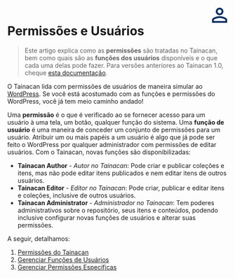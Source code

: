 <div style="float: right; margin-left: 1rem;">
	<img 
		alt="Ícone de Usuários" 
		src="/_assets/images/icon_users.png"
		width="40"
		height="40">
</div>

# Permissões e Usuários

> Este artigo explica como as **permissões** são tratadas no Tainacan, bem como quais são as **funções dos usuários** disponíveis e o que cada uma delas pode fazer. Para versões anteriores ao Tainacan 1.0, cheque [esta documentação](/pt-br/users).

O Tainacan lida com permissões de usuários de maneira simular ao [WordPress](https://codex.wordpress.org/pt-br:Pap%C3%A9is_e_Capacidades). Se você está acostumado com as funções e permissões do WordPress, você já tem meio caminho andado!

Uma **permissão** é o que é verificado ao se fornecer acesso para um usuário à uma tela, um botão, qualquer função do sistema. Uma **função de usuário** é uma maneira de conceder um conjunto de permissões para um usuário. Atribuir um ou mais papéis a um usuário é algo que já pode ser feito o WordPress por qualquer administrador com permissões de editar usuários. Com o Tainacan, novas funções são disponibilizadas:

* **Tainacan Author** - *Autor no Tainacan*: Pode criar e publicar coleções e itens, mas não pode editar itens publicados e nem editar itens de outros usuários.
* **Tainacan Editor** - *Editor no Tainacan*: Pode criar, publicar e editar itens e coleções, inclusive de outros usuários.
* **Tainacan Administrator** - *Administrador no Tainacan*: Tem poderes administrativos sobre o repositório, seus itens e conteúdos, podendo inclusive configurar novas funções de usuários e alterar suas permissões.

A seguir, detalhamos:

1. [Permissões do Tainacan](/pt-br/capabilities.md)
2. [Gerenciar Funções de Usuários](/pt-br/manage-user-roles.md)
3. [Gerenciar Permissões Específicas](/pt-br/manage-specific-capabilities.md)
